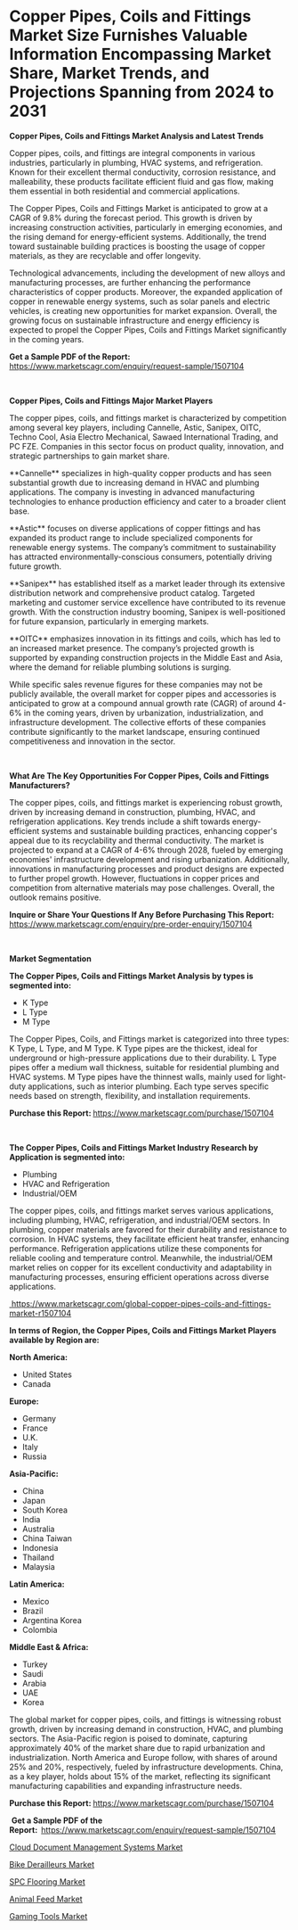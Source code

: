 <p><h1>Copper Pipes, Coils and Fittings Market Size Furnishes Valuable Information Encompassing Market Share, Market Trends, and Projections Spanning from 2024 to 2031</h1></p><p><strong>Copper Pipes, Coils and Fittings Market Analysis and Latest Trends</strong></p>
<p><p>Copper pipes, coils, and fittings are integral components in various industries, particularly in plumbing, HVAC systems, and refrigeration. Known for their excellent thermal conductivity, corrosion resistance, and malleability, these products facilitate efficient fluid and gas flow, making them essential in both residential and commercial applications.</p><p>The Copper Pipes, Coils and Fittings Market is anticipated to grow at a CAGR of 9.8% during the forecast period. This growth is driven by increasing construction activities, particularly in emerging economies, and the rising demand for energy-efficient systems. Additionally, the trend toward sustainable building practices is boosting the usage of copper materials, as they are recyclable and offer longevity. </p><p>Technological advancements, including the development of new alloys and manufacturing processes, are further enhancing the performance characteristics of copper products. Moreover, the expanded application of copper in renewable energy systems, such as solar panels and electric vehicles, is creating new opportunities for market expansion. Overall, the growing focus on sustainable infrastructure and energy efficiency is expected to propel the Copper Pipes, Coils and Fittings Market significantly in the coming years.</p></p>
<p><strong>Get a Sample PDF of the Report:&nbsp;</strong> <a href="https://www.marketscagr.com/enquiry/request-sample/1507104">https://www.marketscagr.com/enquiry/request-sample/1507104</a></p>
<p>&nbsp;</p>
<p><strong>Copper Pipes, Coils and Fittings Major Market Players</strong></p>
<p><p>The copper pipes, coils, and fittings market is characterized by competition among several key players, including Cannelle, Astic, Sanipex, OITC, Techno Cool, Asia Electro Mechanical, Sawaed International Trading, and PC FZE. Companies in this sector focus on product quality, innovation, and strategic partnerships to gain market share.</p><p>**Cannelle** specializes in high-quality copper products and has seen substantial growth due to increasing demand in HVAC and plumbing applications. The company is investing in advanced manufacturing technologies to enhance production efficiency and cater to a broader client base.</p><p>**Astic** focuses on diverse applications of copper fittings and has expanded its product range to include specialized components for renewable energy systems. The company’s commitment to sustainability has attracted environmentally-conscious consumers, potentially driving future growth.</p><p>**Sanipex** has established itself as a market leader through its extensive distribution network and comprehensive product catalog. Targeted marketing and customer service excellence have contributed to its revenue growth. With the construction industry booming, Sanipex is well-positioned for future expansion, particularly in emerging markets.</p><p>**OITC** emphasizes innovation in its fittings and coils, which has led to an increased market presence. The company’s projected growth is supported by expanding construction projects in the Middle East and Asia, where the demand for reliable plumbing solutions is surging.</p><p>While specific sales revenue figures for these companies may not be publicly available, the overall market for copper pipes and accessories is anticipated to grow at a compound annual growth rate (CAGR) of around 4-6% in the coming years, driven by urbanization, industrialization, and infrastructure development. The collective efforts of these companies contribute significantly to the market landscape, ensuring continued competitiveness and innovation in the sector.</p></p>
<p>&nbsp;</p>
<p><strong>What Are The Key Opportunities For Copper Pipes, Coils and Fittings Manufacturers?</strong></p>
<p><p>The copper pipes, coils, and fittings market is experiencing robust growth, driven by increasing demand in construction, plumbing, HVAC, and refrigeration applications. Key trends include a shift towards energy-efficient systems and sustainable building practices, enhancing copper's appeal due to its recyclability and thermal conductivity. The market is projected to expand at a CAGR of 4-6% through 2028, fueled by emerging economies' infrastructure development and rising urbanization. Additionally, innovations in manufacturing processes and product designs are expected to further propel growth. However, fluctuations in copper prices and competition from alternative materials may pose challenges. Overall, the outlook remains positive.</p></p>
<p><strong>Inquire or Share Your Questions If Any Before Purchasing This Report:</strong> <a href="https://www.marketscagr.com/enquiry/pre-order-enquiry/1507104">https://www.marketscagr.com/enquiry/pre-order-enquiry/1507104</a></p>
<p>&nbsp;</p>
<p><strong>Market Segmentation</strong></p>
<p><strong>The Copper Pipes, Coils and Fittings Market Analysis by types is segmented into:</strong></p>
<p><ul><li>K Type</li><li>L Type</li><li>M Type</li></ul></p>
<p><p>The Copper Pipes, Coils, and Fittings market is categorized into three types: K Type, L Type, and M Type. K Type pipes are the thickest, ideal for underground or high-pressure applications due to their durability. L Type pipes offer a medium wall thickness, suitable for residential plumbing and HVAC systems. M Type pipes have the thinnest walls, mainly used for light-duty applications, such as interior plumbing. Each type serves specific needs based on strength, flexibility, and installation requirements.</p></p>
<p><strong>Purchase this Report:&nbsp;</strong><a href="https://www.marketscagr.com/purchase/1507104">https://www.marketscagr.com/purchase/1507104</a></p>
<p>&nbsp;</p>
<p><strong>The Copper Pipes, Coils and Fittings Market Industry Research by Application is segmented into:</strong></p>
<p><ul><li>Plumbing</li><li>HVAC and Refrigeration</li><li>Industrial/OEM</li></ul></p>
<p><p>The copper pipes, coils, and fittings market serves various applications, including plumbing, HVAC, refrigeration, and industrial/OEM sectors. In plumbing, copper materials are favored for their durability and resistance to corrosion. In HVAC systems, they facilitate efficient heat transfer, enhancing performance. Refrigeration applications utilize these components for reliable cooling and temperature control. Meanwhile, the industrial/OEM market relies on copper for its excellent conductivity and adaptability in manufacturing processes, ensuring efficient operations across diverse applications.</p></p>
<p><a href="https://www.marketscagr.com/global-copper-pipes-coils-and-fittings-market-r1507104">&nbsp;https://www.marketscagr.com/global-copper-pipes-coils-and-fittings-market-r1507104</a></p>
<p><strong>In terms of Region, the Copper Pipes, Coils and Fittings Market Players available by Region are:</strong></p>
<p>
    <p> <strong> North America: </strong>
        <ul>
            <li>United States</li>
            <li>Canada</li>
        </ul>
        </p> 
    <p> <strong> Europe: </strong>
        <ul>
            <li>Germany</li>
            <li>France</li>
            <li>U.K.</li>
            <li>Italy</li>
            <li>Russia</li>
        </ul>
        </p> 
    <p> <strong> Asia-Pacific: </strong>
        <ul>
            <li>China</li>
            <li>Japan</li>
            <li>South Korea</li>
            <li>India</li>
            <li>Australia</li>
            <li>China Taiwan</li>
            <li>Indonesia</li>
            <li>Thailand</li>
            <li>Malaysia</li>
        </ul>
        </p> 
    <p> <strong> Latin America: </strong>
        <ul>
            <li>Mexico</li>
            <li>Brazil</li>
            <li>Argentina Korea</li>
            <li>Colombia</li>
        </ul>
        </p> 
    <p> <strong> Middle East & Africa: </strong>
        <ul>
            <li>Turkey</li>
            <li>Saudi</li>
            <li>Arabia</li>
            <li>UAE</li>
            <li>Korea</li>
        </ul>
    </p>
    </p>
<p><p>The global market for copper pipes, coils, and fittings is witnessing robust growth, driven by increasing demand in construction, HVAC, and plumbing sectors. The Asia-Pacific region is poised to dominate, capturing approximately 40% of the market share due to rapid urbanization and industrialization. North America and Europe follow, with shares of around 25% and 20%, respectively, fueled by infrastructure developments. China, as a key player, holds about 15% of the market, reflecting its significant manufacturing capabilities and expanding infrastructure needs.</p></p>
<p><strong>Purchase this Report: </strong><a href="https://www.marketscagr.com/purchase/1507104">https://www.marketscagr.com/purchase/1507104</a></p>
<p>&nbsp;<strong>Get a Sample PDF of the Report:&nbsp;&nbsp;</strong><a href="https://www.marketscagr.com/enquiry/request-sample/1507104">https://www.marketscagr.com/enquiry/request-sample/1507104</a></p>
<p><strong></strong></p>
<p><p><a href="https://medium.com/@jackmanning1994/global-cloud-document-management-systems-industry-analysis-report-cloud-document-management-3e42438f0995?postPublishedType=repub">Cloud Document Management Systems Market</a></p><p><a href="https://issuu.com/reportprime-2/docs/bike-derailleurs-market-size-2030.p_bf9fc98b09155b">Bike Derailleurs Market</a></p><p><a href="https://issuu.com/reportprime-2/docs/spc-flooring-market-size-2030.pptx_ae600d40abcbf9">SPC Flooring Market</a></p><p><a href="https://www.linkedin.com/pulse/pioneering-growth-analyzing-global-animal-feed-market-dynamics-sgg0f?trackingId=IJlIEqcLSgaZ%2Bw8GjSa0yw%3D%3D">Animal Feed Market</a></p><p><a href="https://medium.com/@jackmanning1994/navigating-the-gaming-tools-market-expert-analysis-and-market-forecast-for-period-from-2024-to-d5b0cb8eb03c">Gaming Tools Market</a></p></p>
